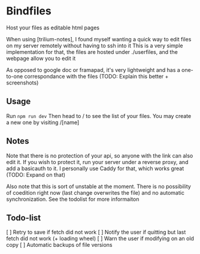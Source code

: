 Bindfiles
===
Host your files as editable html pages

When using [trilium-notes], I found myself wanting a quick way to edit files on my server remotely without having to ssh into it
This is a very simple implementation for that, the files are hosted under ./userfiles, and the webpage allow you to edit it

As opposed to google doc or framapad, it's very lightweight and has a one-to-one correspondance with the files
(TODO: Explain this better + screenshots)

Usage
---
Run ```npm run dev```
Then head to / to see the list of your files. You may create a new one by visiting /[name]

Notes
---
Note that there is no protection of your api, so anyone with the link can also edit it. If you wish to protect it, run your server under a reverse proxy, and add a basicauth to it.
I personally use Caddy for that, which works great (TODO: Expand on that)

Also note that this is sort of unstable at the moment. There is no possibility of coedition right now (last change overwrites the file) and no automatic synchronization. See the todolist for more informaiton

Todo-list
---
[ ] Retry to save if fetch did not work
[ ] Notify the user if quitting but last fetch did not work (+ loading wheel)
[ ] Warn the user if modifying on an old copy
[ ] Automatic backups of file versions
